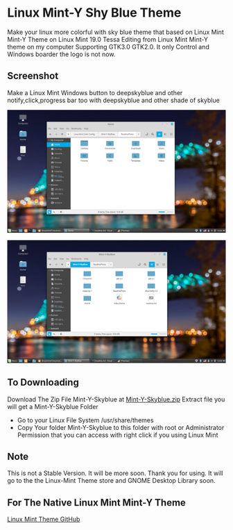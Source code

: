 # Linux Mint-Y Shy Blue Theme
Make your linux more colorful with sky blue theme that based on Linux Mint Mint-Y Theme on Linux Mint 19.0 Tessa
Editing from Linux Mint Mint-Y theme on my computer Supporting GTK3.0 GTK2.0. It only Control and Windows boarder the logo is not now.

## Screenshot
Make a Linux Mint Windows button to deepskyblue and other notify,click,progress bar too
with deepskyblue and other shade of skyblue


![Screenshot1](ReadmePhoto/Wallpaper.png)

![Screenshot2](ReadmePhoto/Screenshot2.png)

## To Downloading
Download The Zip File Mint-Y-Skyblue at [Mint-Y-Skyblue.zip](Mint-Y-Skyblue.zip)
Extract file you will get a Mint-Y-Skyblue Folder 

* Go to your Linux File System /usr/share/themes
* Copy Your folder Mint-Y-Skyblue to this folder with root or Administrator Permission that you can access with right click if you using Linux Mint

## Note
This is not a Stable Version. It will be more soon. Thank you for using. It will go to the the Linux-Mint Theme store and GNOME Desktop Library soon.

## For The Native Linux Mint Mint-Y Theme
[Linux Mint Theme GitHub](https://github.com/linuxmint/mint-themes)